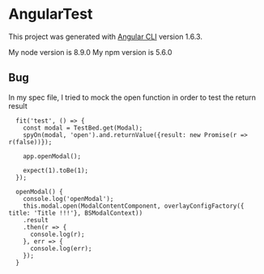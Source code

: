 # AngularTest

This project was generated with [Angular CLI](https://github.com/angular/angular-cli) version 1.6.3.

My node version is 8.9.0
My npm version is 5.6.0

## Bug

In my spec file, I tried to mock the open function in order to test the return result

```
  fit('test', () => {
    const modal = TestBed.get(Modal);
    spyOn(modal, 'open').and.returnValue({result: new Promise(r => r(false))});

    app.openModal();

    expect(1).toBe(1);
  });
```

```
  openModal() {
    console.log('openModal');
    this.modal.open(ModalContentComponent, overlayConfigFactory({ title: 'Title !!!'}, BSModalContext))
    .result
    .then(r => {
      console.log(r);
    }, err => {
      console.log(err);
    });
  }
```


